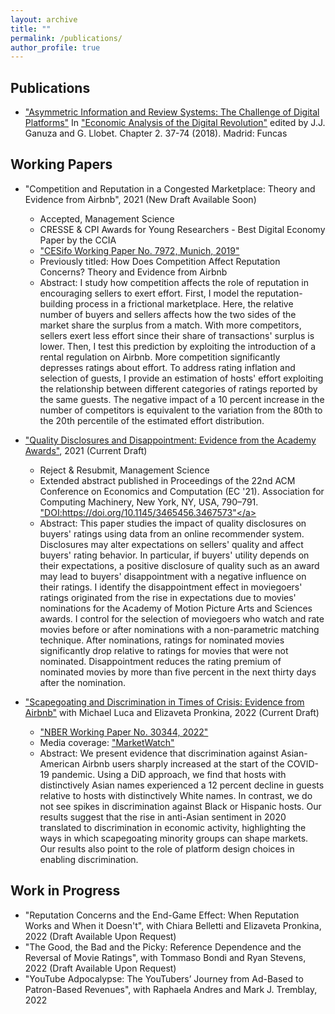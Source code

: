 ```yaml
---
layout: archive
title: ""
permalink: /publications/
author_profile: true
---
```



Publications 
-----

* <a href="https://drive.google.com/file/d/11mwubDhEvnN0DAVWCe5qvBwYhbRIYLF1/view">"Asymmetric Information and Review Systems: The Challenge of Digital Platforms"</a>
In <a href="https://www.dropbox.com/s/hnlhbnkbk3zmdpi/Economic_Analysis_of_the_Digital_Revolution.pdf?dl=0">"Economic Analysis of the Digital Revolution"</a> edited by J.J. Ganuza and G. Llobet. Chapter 2. 37-74 (2018). Madrid: Funcas 


Working Papers
-----

* "Competition and Reputation in a Congested Marketplace: Theory and Evidence from Airbnb", 2021 (New Draft Available Soon)
  * Accepted, Management Science
  * CRESSE & CPI Awards for Young Researchers - Best Digital Economy Paper by the CCIA
  * <a href="https://www.cesifo.org/en/publikationen/2019/working-paper/how-does-competition-affect-reputation-concerns-theory-and">"CESifo Working Paper No. 7972, Munich, 2019"</a>
  * Previously titled: How Does Competition Affect Reputation Concerns? Theory and Evidence from Airbnb
  * Abstract: I study how competition affects the role of reputation in encouraging sellers to exert effort. First, I model the reputation-building process in a frictional marketplace. Here, the relative number of buyers and sellers affects how the two sides of the market share the surplus from a match. With more competitors, sellers exert less effort since their share of transactions' surplus is lower. Then, I test this prediction by exploiting the introduction of a rental regulation on Airbnb. More competition significantly depresses ratings about effort. To address rating inflation and selection of guests, I provide an estimation of hosts' effort exploiting the relationship between different categories of ratings reported by the same guests. The negative impact of a 10 percent increase in the number of competitors is equivalent to the variation from the 80th to the 20th percentile of the estimated effort distribution.

* <a href="https://drive.google.com/file/d/1z8eyrGw-Rm0RjXAGmq4XIit1ZNORIFbo/view?usp=sharing">"Quality Disclosures and Disappointment: Evidence from the Academy Awards"</a>, 2021 (Current Draft)
  * Reject & Resubmit, Management Science
  * Extended abstract published in Proceedings of the 22nd ACM Conference on Economics and Computation (EC '21). Association for Computing Machinery, New York, NY, USA, 790–791. <a href="https://dl.acm.org/doi/10.1145/3465456.3467573">"DOI:https://doi.org/10.1145/3465456.3467573"</a>
  * Abstract: This paper studies the impact of quality disclosures on buyers' ratings using data from an online recommender system. Disclosures may alter expectations on sellers' quality and affect buyers' rating behavior. In particular, if buyers' utility depends on their expectations, a positive disclosure of quality such as an award may lead to buyers' disappointment with a negative influence on their ratings. I identify the disappointment effect in moviegoers' ratings originated from the rise in expectations due to movies' nominations for the Academy of Motion Picture Arts and Sciences awards. I control for the selection of moviegoers who watch and rate movies before or after nominations with a non-parametric matching technique. After nominations, ratings for nominated movies significantly drop relative to ratings for movies that were not nominated. Disappointment reduces the rating premium of nominated movies by more than five percent in the next thirty days after the nomination.

* <a href="https://www.hbs.edu/ris/Publication%20Files/23-012_f4fa5a45-f77f-4f81-b7cb-3b664847e418.pdf">"Scapegoating and Discrimination in Times of Crisis: Evidence from Airbnb"</a> with Michael Luca and Elizaveta Pronkina, 2022 (Current Draft)
  * <a href="https://www.nber.org/papers/w30344">"NBER Working Paper No. 30344, 2022"</a>
  * Media coverage: <a href="https://www.marketwatch.com/amp/story/scapegoating-minority-groups-can-shape-markets-asian-american-airbnb-hosts-saw-a-marked-decline-in-bookings-during-the-pandemic-11660576384">"MarketWatch"</a>
  * Abstract: We present evidence that discrimination against Asian-American Airbnb users sharply increased at the start of the COVID-19 pandemic. Using a DiD approach, we find that hosts with distinctively Asian names experienced a 12 percent decline in guests relative to hosts with distinctively White names. In contrast, we do not see spikes in discrimination against Black or Hispanic hosts. Our results suggest that the rise in anti-Asian sentiment in 2020 translated to discrimination in economic activity, highlighting the ways in which scapegoating minority groups can shape markets. Our results also point to the role of platform design choices in enabling discrimination.

Work in Progress
-----

* "Reputation Concerns and the End-Game Effect: When Reputation Works and When it Doesn't", with Chiara Belletti and Elizaveta Pronkina, 2022 (Draft Available Upon Request)
* "The Good, the Bad and the Picky: Reference Dependence and the Reversal of Movie Ratings", with Tommaso Bondi and Ryan Stevens, 2022 (Draft Available Upon Request)
* "YouTube Adpocalypse: The YouTubers’ Journey from Ad-Based to Patron-Based Revenues", with Raphaela Andres and Mark J. Tremblay, 2022
